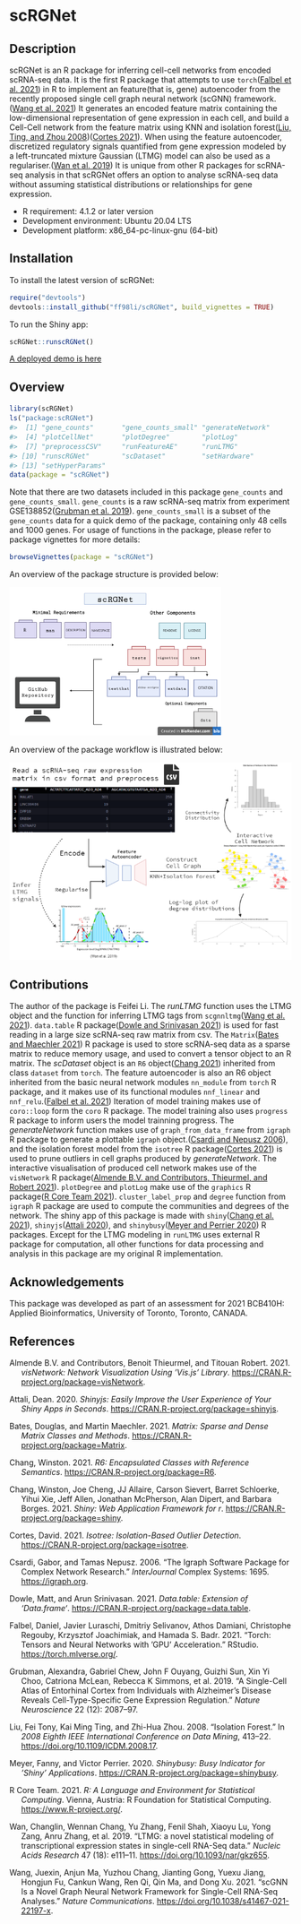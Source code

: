 
<!-- README.md is generated from README.Rmd. Please edit that file -->

# scRGNet

## Description

<!-- badges: start -->
<!-- badges: end -->

scRGNet is an R package for inferring cell-cell networks from encoded
scRNA-seq data. It is the first R package that attempts to use
`torch`([Falbel et al. 2021](#ref-torch)) in R to implement an
feature(that is, gene) autoencoder from the recently proposed single
cell graph neural network (scGNN) framework.([Wang et al.
2021](#ref-scGNN)) It generates an encoded feature matrix containing the
low-dimensional representation of gene expression in each cell, and
build a Cell-Cell network from the feature matrix using KNN and
isolation forest([Liu, Ting, and Zhou
2008](#ref-isolationForest))([Cortes 2021](#ref-isotree)). When using
the feature autoencoder, discretized regulatory signals quantified from
gene expression modeled by a left-truncated mixture Gaussian (LTMG)
model can also be used as a regulariser.([Wan et al. 2019](#ref-LTMG))
It is unique from other R packages for scRNA-seq analysis in that
scRGNet offers an option to analyse scRNA-seq data without assuming
statistical distributions or relationships for gene expression.

-   R requirement: 4.1.2 or later version
-   Development environment: Ubuntu 20.04 LTS
-   Development platform: x86_64-pc-linux-gnu (64-bit)

## Installation

To install the latest version of scRGNet:

``` r
require("devtools")
devtools::install_github("ff98li/scRGNet", build_vignettes = TRUE)
```

To run the Shiny app:

``` r
scRGNet::runscRGNet()
```

[A deployed demo is here](https://ff98li.shinyapps.io/scrgnet/)

## Overview

``` r
library(scRGNet)
ls("package:scRGNet")
#>  [1] "gene_counts"       "gene_counts_small" "generateNetwork"  
#>  [4] "plotCellNet"       "plotDegree"        "plotLog"          
#>  [7] "preprocessCSV"     "runFeatureAE"      "runLTMG"          
#> [10] "runscRGNet"        "scDataset"         "setHardware"      
#> [13] "setHyperParams"
data(package = "scRGNet")
```

Note that there are two datasets included in this package `gene_counts`
and `gene_counts_small`. `gene_counts` is a raw scRNA-seq matrix from
experiment GSE138852([Grubman et al. 2019](#ref-GSE138852)).
`gene_counts_small` is a subset of the `gene_counts` data for a quick
demo of the package, containing only 48 cells and 1000 genes. For usage
of functions in the package, please refer to package vignettes for more
details:

``` r
browseVignettes(package = "scRGNet")
```

An overview of the package structure is provided below:

<img src="./inst/extdata/structure.png" style="width:75.0%" />

An overview of the package workflow is illustrated below:

![](./inst/extdata/overview.png)

## Contributions

The author of the package is Feifei Li. The *runLTMG* function uses the
LTMG object and the function for inferring LTMG tags from
`scgnnltmg`([Wang et al. 2021](#ref-scGNN)). `data.table` R
package([Dowle and Srinivasan 2021](#ref-dt)) is used for fast reading
in a large size scRNA-seq raw matrix from csv. The `Matrix`([Bates and
Maechler 2021](#ref-matrix)) R package is used to store scRNA-seq data
as a sparse matrix to reduce memory usage, and used to convert a tensor
object to an R matrix. The *scDataset* object is an `R6` object([Chang
2021](#ref-r6)) inherited from class `dataset` from `torch`. The feature
autoencoder is also an R6 object inherited from the basic neural network
modules `nn_module` from `torch` R package, and it makes use of its
functional modules `nnf_linear` and `nnf_relu`.([Falbel et al.
2021](#ref-torch)) Iteration of model training makes use of `coro::loop`
form the `coro` R package. The model training also uses `progress` R
package to inform users the model trainning progress. The
*generateNetwork* function makes use of `graph_from_data_frame` from
`igraph` R package to generate a plottable `igraph` object.([Csardi and
Nepusz 2006](#ref-igraph)), and the isolation forest model from the
`isotree` R package([Cortes 2021](#ref-isotree)) is used to prune
outliers in cell graphs produced by *generateNetwork*. The interactive
visualisation of produced cell network makes use of the `visNetwork` R
package([Almende B.V. and Contributors, Thieurmel, and Robert
2021](#ref-visNetwork)). `plotDegree` and `plotLog` make use of the
`graphics` R package([R Core Team 2021](#ref-graphics)).
`cluster_label_prop` and `degree` function from `igraph` R package are
used to compute the communities and degrees of the network. The shiny
app of this package is made with `shiny`([Chang et al.
2021](#ref-shiny)), `shinyjs`([Attali 2020](#ref-shinyjs)), and
`shinybusy`([Meyer and Perrier 2020](#ref-shinybusy)) R packages. Except
for the LTMG modeling in `runLTMG` uses external R package for
computation, all other functions for data processing and analysis in
this package are my original R implementation.

## Acknowledgements

This package was developed as part of an assessment for 2021 BCB410H:
Applied Bioinformatics, University of Toronto, Toronto, CANADA.

## References

<div id="refs" class="references csl-bib-body hanging-indent">

<div id="ref-visNetwork" class="csl-entry">

Almende B.V. and Contributors, Benoit Thieurmel, and Titouan Robert.
2021. *visNetwork: Network Visualization Using ’Vis.js’ Library*.
<https://CRAN.R-project.org/package=visNetwork>.

</div>

<div id="ref-shinyjs" class="csl-entry">

Attali, Dean. 2020. *Shinyjs: Easily Improve the User Experience of Your
Shiny Apps in Seconds*. <https://CRAN.R-project.org/package=shinyjs>.

</div>

<div id="ref-matrix" class="csl-entry">

Bates, Douglas, and Martin Maechler. 2021. *Matrix: Sparse and Dense
Matrix Classes and Methods*.
<https://CRAN.R-project.org/package=Matrix>.

</div>

<div id="ref-r6" class="csl-entry">

Chang, Winston. 2021. *R6: Encapsulated Classes with Reference
Semantics*. <https://CRAN.R-project.org/package=R6>.

</div>

<div id="ref-shiny" class="csl-entry">

Chang, Winston, Joe Cheng, JJ Allaire, Carson Sievert, Barret Schloerke,
Yihui Xie, Jeff Allen, Jonathan McPherson, Alan Dipert, and Barbara
Borges. 2021. *Shiny: Web Application Framework for r*.
<https://CRAN.R-project.org/package=shiny>.

</div>

<div id="ref-isotree" class="csl-entry">

Cortes, David. 2021. *Isotree: Isolation-Based Outlier Detection*.
<https://CRAN.R-project.org/package=isotree>.

</div>

<div id="ref-igraph" class="csl-entry">

Csardi, Gabor, and Tamas Nepusz. 2006. “The Igraph Software Package for
Complex Network Research.” *InterJournal* Complex Systems: 1695.
<https://igraph.org>.

</div>

<div id="ref-dt" class="csl-entry">

Dowle, Matt, and Arun Srinivasan. 2021. *Data.table: Extension of
‘Data.frame‘*. <https://CRAN.R-project.org/package=data.table>.

</div>

<div id="ref-torch" class="csl-entry">

Falbel, Daniel, Javier Luraschi, Dmitriy Selivanov, Athos Damiani,
Christophe Regouby, Krzysztof Joachimiak, and Hamada S. Badr. 2021.
“Torch: Tensors and Neural Networks with ’GPU’ Acceleration.” RStudio.
<https://torch.mlverse.org/>.

</div>

<div id="ref-GSE138852" class="csl-entry">

Grubman, Alexandra, Gabriel Chew, John F Ouyang, Guizhi Sun, Xin Yi
Choo, Catriona McLean, Rebecca K Simmons, et al. 2019. “A Single-Cell
Atlas of Entorhinal Cortex from Individuals with Alzheimer’s Disease
Reveals Cell-Type-Specific Gene Expression Regulation.” *Nature
Neuroscience* 22 (12): 2087–97.

</div>

<div id="ref-isolationForest" class="csl-entry">

Liu, Fei Tony, Kai Ming Ting, and Zhi-Hua Zhou. 2008. “Isolation
Forest.” In *2008 Eighth IEEE International Conference on Data Mining*,
413–22. <https://doi.org/10.1109/ICDM.2008.17>.

</div>

<div id="ref-shinybusy" class="csl-entry">

Meyer, Fanny, and Victor Perrier. 2020. *Shinybusy: Busy Indicator for
’Shiny’ Applications*. <https://CRAN.R-project.org/package=shinybusy>.

</div>

<div id="ref-graphics" class="csl-entry">

R Core Team. 2021. *R: A Language and Environment for Statistical
Computing*. Vienna, Austria: R Foundation for Statistical Computing.
<https://www.R-project.org/>.

</div>

<div id="ref-LTMG" class="csl-entry">

Wan, Changlin, Wennan Chang, Yu Zhang, Fenil Shah, Xiaoyu Lu, Yong Zang,
Anru Zhang, et al. 2019. “<span class="nocase">LTMG: a novel statistical
modeling of transcriptional expression states in single-cell RNA-Seq
data</span>.” *Nucleic Acids Research* 47 (18): e111–11.
<https://doi.org/10.1093/nar/gkz655>.

</div>

<div id="ref-scGNN" class="csl-entry">

Wang, Juexin, Anjun Ma, Yuzhou Chang, Jianting Gong, Yuexu Jiang,
Hongjun Fu, Cankun Wang, Ren Qi, Qin Ma, and Dong Xu. 2021. “scGNN Is a
Novel Graph Neural Network Framework for Single-Cell RNA-Seq Analyses.”
*Nature Communications*. <https://doi.org/10.1038/s41467-021-22197-x>.

</div>

</div>
